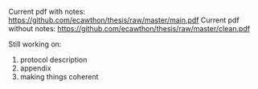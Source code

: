 Current pdf with notes: https://github.com/ecawthon/thesis/raw/master/main.pdf
Current pdf without notes: https://github.com/ecawthon/thesis/raw/master/clean.pdf

Still working on:
1. protocol description
2. appendix
3. making things coherent
